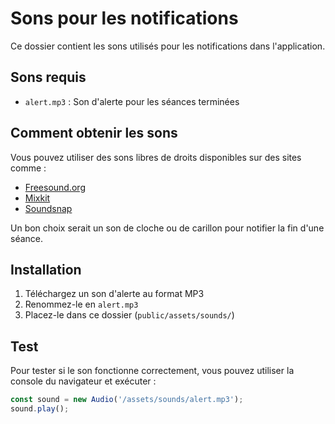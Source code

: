 # Sons pour les notifications

Ce dossier contient les sons utilisés pour les notifications dans l'application.

## Sons requis

- `alert.mp3` : Son d'alerte pour les séances terminées

## Comment obtenir les sons

Vous pouvez utiliser des sons libres de droits disponibles sur des sites comme :
- [Freesound.org](https://freesound.org/)
- [Mixkit](https://mixkit.co/free-sound-effects/)
- [Soundsnap](https://www.soundsnap.com/)

Un bon choix serait un son de cloche ou de carillon pour notifier la fin d'une séance.

## Installation

1. Téléchargez un son d'alerte au format MP3
2. Renommez-le en `alert.mp3`
3. Placez-le dans ce dossier (`public/assets/sounds/`)

## Test

Pour tester si le son fonctionne correctement, vous pouvez utiliser la console du navigateur et exécuter :

```javascript
const sound = new Audio('/assets/sounds/alert.mp3');
sound.play();
```
